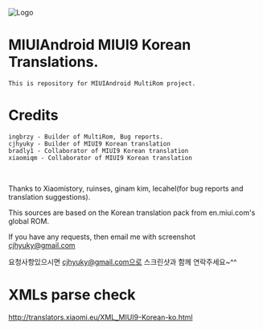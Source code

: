 ![Logo](https://s26.postimg.org/54lw9u2uh/MIUI9_KOREAN.png)

# MIUIAndroid MIUI9 Korean Translations.
	This is repository for MIUIAndroid MultiRom project.
# Credits
    ingbrzy - Builder of MultiRom, Bug reports.
    cjhyuky - Builder of MIUI9 Korean translation
    bradly1 - Collaborator of MIUI9 Korean translation
    xiaomiqm - Collaborator of MIUI9 Korean translation
    
    
Thanks to Xiaomistory, ruinses, ginam kim, lecahel(for bug reports and translation suggestions).

This sources are based on the Korean translation pack from en.miui.com's global ROM.

If you have any requests, then email me with screenshot cjhyuky@gmail.com

요청사항있으시면 cjhyuky@gmail.com으로 스크린샷과 함께 연락주세요~^^
    
# XMLs parse check
http://translators.xiaomi.eu/XML_MIUI9-Korean-ko.html    
